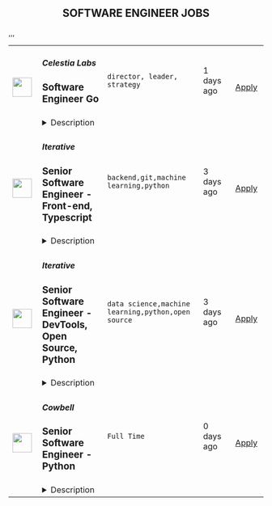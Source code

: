 <div align="center"><h2>SOFTWARE ENGINEER JOBS</h2></div><table><tr>
                <td width="100" height="100" rowspan="2">
                    <img src="https://remoteok.com/assets/img/jobs/eda152c2e1ae7969872d3ec7ca76441e1662512418.png" width="38px" height="auto">
                </td>
                <td width="300">
                    <h5>Celestia Labs</h5>
                    <h3>
					Software Engineer Go				</h3>
                </td>
                <td width="300">
                    <code>director, leader, strategy</code>
                </td>
                <td width="200">
                <text>1 days ago</text>
                </td>
                <td width="100" rowspan="2">
                <a href="https://remoteOK.com/jobs/112723" align="right" target="_blank">Apply</a>
                </td>
            </tr>
            <tr>
                <td colspan="3">
                <details><summary>Description</summary>
                Celestia Labs is seeking a remote full-time software engineer with Go experience to help build the Celestia core protocol.About CelestiaCelestia is the first modular blockchain network. By decoupling consensus from execution, Celestia enables anyone to easily deploy their own blockchain, without the overhead of bootstrapping a new consensus network. Blockchains on Celestia are free from constraints, making them scalable, sovereign, and secure.
                </details>
                </td>
            </tr>,<tr>
                <td width="100" height="100" rowspan="2">
                    <img src="https://remotive.com/job/1187421/logo" width="38px" height="auto">
                </td>
                <td width="300">
                    <h5>Iterative</h5>
                    <h3>Senior Software Engineer - Front-end, Typescript</h3>
                </td>
                <td width="300">
                    <code>backend,git,machine learning,python</code>
                </td>
                <td width="200">
                <text>3 days ago</text>
                </td>
                <td width="100" rowspan="2">
                <a href="https://remotive.com/remote-jobs/software-dev/senior-software-engineer-front-end-typescript-1187421" align="right" target="_blank">Apply</a>
                </td>
            </tr>
            <tr>
                <td colspan="3">
                <details><summary>Description</summary>
                <p>The ML tools ecosystem is what JS space was 10 years ago: there’s a clear need for better tools, frameworks, and open standards. <span class="notion-enable-hover" style="font-style: italic;">ITERATIVE</span> is already a well known company in this fast-evolving space with a big, engaged open-source community. Please consider joining our <span class="notion-enable-hover" style="font-style: italic;">remote-first team</span> if you love open-source, if you’re interested in building dev tools and simplifying the lives of many, many developers in ML.</p>
<p><span style="font-weight: 600; color: #000000; letter-spacing: 0.75px;"><br class="Apple-interchange-newline">Job Description</span></p>
<p>We’re seeking<span class="notion-enable-hover" style="font-weight: 600;"> </span><span class="notion-enable-hover">TypeScript front-end engineers to build our</span><span class="notion-enable-hover"> <a href="https://studio.iterative.ai/" rel="nofollow" style="font-weight: 600;">SaaS product</a> and a</span><span class="notion-enable-hover" style="font-weight: 600;"> VS Code UI</span> (to be open sourced soon!) for our popular machine learning tools: <a class="notion-link-token notion-enable-hover" href="http://dvc.org/" rel="nofollow" style="cursor: pointer; overflow-wrap: break-word;" target="_blank"><span class="link-annotation-unknown-block-id--1168671846" style="border-bottom-width: 0.05em; border-color: rgba(55, 53, 47, 0.4); opacity: 0.7;">DVC</span></a> (9k+ <span style="line-height: 1em; white-space: nowrap; ">⭐</span>on GitHub) and <a class="notion-link-token notion-enable-hover" href="http://cml.dev/" rel="nofollow" style="cursor: pointer; overflow-wrap: break-word;" target="_blank"><span class="link-annotation-unknown-block-id--2051758088" style="border-bottom-width: 0.05em; border-color: rgba(55, 53, 47, 0.4); opacity: 0.7;">CML</span></a> (3k+ <span style="line-height: 1em; white-space: nowrap; ">⭐</span> on GitHub).</p>
<p><span style="color: var(--remotive-chocolate);">If you have experience with dev tools like GitHub, UI plugins for Git, etc., you should have some sense what the project is like (if not, check our <a href="https://iterative.ai/" rel="nofollow">site</a>).</span></p>
<p> </p>
<p class="h3">Tech Stack</p>
<ul>
<li>TypeScript</li>
</ul>
<ul>
<li>Node</li>
</ul>
<ul>
<li>React</li>
</ul>
<ul>
<li>Python (on the backend)</li>
</ul>
<p> </p>
<p class="h3">Must have</p>
<ul>
<li>Strong TS/JS/Node experience (5+ years)</li>
</ul>
<ul>
<li>Excellent communication skills and a positive mindset 🤗</li>
</ul>
<ul>
<li>Initiative to help shape the engineering practices, products, and culture of a young startup</li>
</ul>
<p><br><br></p>
<p class="h3">Nice to have</p>
<ul>
<li>Python or open source experience - good to have</li>
</ul>
<ul>
<li>Some domain knowledge (DS/ML understanding) - an advantage</li>
</ul>
<p> </p>
<img src="https://remotive.com/job/track/1187421/blank.gif?source=public_api" alt=""/>
                </details>
                </td>
            </tr>,<tr>
                <td width="100" height="100" rowspan="2">
                    <img src="https://remotive.com/job/1187416/logo" width="38px" height="auto">
                </td>
                <td width="300">
                    <h5>Iterative</h5>
                    <h3>Senior Software Engineer  - DevTools, Open Source, Python</h3>
                </td>
                <td width="300">
                    <code>data science,machine learning,python,open source</code>
                </td>
                <td width="200">
                <text>3 days ago</text>
                </td>
                <td width="100" rowspan="2">
                <a href="https://remotive.com/remote-jobs/software-dev/senior-software-engineer-devtools-open-source-python-1187416" align="right" target="_blank">Apply</a>
                </td>
            </tr>
            <tr>
                <td colspan="3">
                <details><summary>Description</summary>
                <p><strong>Job Description</strong></p>
<p>Strong Python knowledge and excellent coding culture (standards, unit test, etc) are required. Alternatively, strong skill in other languages along with some knowledge of Python is also acceptable.</p>
<p><br><br></p>
<div class="h3">Responsibilities</div>
<ul>
<li>Discuss and research issues, features, new products.</li>
</ul>
<ul>
<li>Write code (see some <a class="postings-link" href="https://github.com/iterative/dvc/pulls?q=is%3Apr+is%3Aclosed" rel="nofollow"><strong>PR examples</strong></a>).</li>
</ul>
<ul>
<li>Write docs if needed for your code (see this <a class="postings-link" href="https://github.com/iterative/dvc.org" rel="nofollow"><strong>repo</strong></a>).</li>
</ul>
<ul>
<li>Being actively involved with the community - talk to users on Github, Discord, forum.</li>
</ul>
<p><br><br></p>
<div class="h3">Must have</div>
<ul>
<li>Motivation and interest</li>
</ul>
<ul>
<li>Remote work self-discipline</li>
</ul>
<ul>
<li>Excellent communication skills - clear, constructive, and respectful dialog with other team members, community.</li>
</ul>
<ul>
<li>Can focus and deliver a task w/o constantly switching to other stuff - respect team's planning, deadlines, etc</li>
</ul>
<p><br><br></p>
<div class="h3">Great to have</div>
<ul>
<li>Experience working remotely</li>
</ul>
<ul>
<li>Open source contributions or experience of maintaining, developing an open source project</li>
</ul>
<ul>
<li>System programming experience - kernel, databases, etc.</li>
</ul>
<ul>
<li>Machine learning or data science experience</li>
</ul>
<img src="https://remotive.com/job/track/1187416/blank.gif?source=public_api" alt=""/>
                </details>
                </td>
            </tr>,<tr>
                <td width="100" height="100" rowspan="2">
                    <img src="https://freshremote.work/media/company/logo/22/09/myfO2swO_400x400.jpg" width="38px" height="auto">
                </td>
                <td width="300">
                    <h5>Cowbell</h5>
                    <h3>Senior Software Engineer - Python</h3>
                </td>
                <td width="300">
                    <code>Full Time</code>
                </td>
                <td width="200">
                <text>0 days ago</text>
                </td>
                <td width="100" rowspan="2">
                <a href="https://freshremote.work/J115443/" align="right" target="_blank">Apply</a>
                </td>
            </tr>
            <tr>
                <td colspan="3">
                <details><summary>Description</summary>
                At Cowbell, our mission is to protect small to medium-sized enterprises by making cyber insurance accessible to all. Join our fast-growing team of diverse and passionate individuals on this mission to reinvent how businesses manage cyber risk and buy …
At Cowbell, our mission is to protect small to medium-sized enterprises by making cyber insurance accessible to all. Join our fast-growing team of diverse and passionate individuals on this mission to reinvent how businesses manage cyber risk and buy cyber insurance.
<p>Cowbell is a fast-growing, next-generation cyber insurance provider, built on cutting-edge technology by a team of seasoned professionals united in their mission to achieve our ambitious goals. We believe in a people-first culture and know that great work isn’t done without a phenomenal team, so we make sure to reflect that in our core values, benefits &amp; wellness program. </p>
<p>In support of increasing demand, we are actively looking for ambitious people, who are not afraid of hard-work, ambiguity and a dash of chaos, to join our team and be part of a growing institution where they can hone their skills and develop new ones in a fun, challenging and dynamic environment.</p>
<p>If that sounds like you, we want to hear from you!</p><p><strong>Cowbell Cyber</strong> is hiring a <strong>Senior Software Engineer (Python)</strong> to join our Data Science team.</p>
<p><strong>What you will do:</strong></p>
<ul>
<li style="font-weight: 400;">Own the service end-to-end and contribute to all phases of the software development cycle including ideation, prototyping, design, test, document, deployment &amp; monitoring at scale, and also take part in on-call rotation</li>
<li style="font-weight: 400;">Collaborate and grow in a dynamic &amp; fast paced environment while working across teams including data engineers, data scientists, underwriting and GTM.</li>
<li style="font-weight: 400;">Help the team with sharing resources/technologies, mentoring junior engineers and hiring </li>
<li style="font-weight: 400;">Drive enhancements for core data infrastructure at scale</li>
<li>Partner with data scientists and business stakeholders to understand data needs and help build data products that scale across the company</li>
<li>Drive the collection of new data from first-party and third party data sources and the refinement of existing data sources.</li>
<li>Interface with other engineering groups in order to integrate with third-party APIs and service layers</li>
</ul>
<p><strong>What Cowbell needs from you:</strong></p>
<ul>
<li>Proficient in developing RESTful APIs using Python Web Framework like Django, Flask</li>
<li>Write modular, scalable, testable server side code in Python</li>
<li>Develop libraries and frameworks to be used across multiple projects</li>
<li>Address software quality issues as they arise and identify areas for improvement proactively</li>
<li>Experience in data modeling, relational databases like MySQL, Postgres</li>
</ul>
<p><strong>Preferred qualifications:</strong></p>
<ul>
<li>Bachelors or advanced degree in Computer Science or closely related field</li>
<li>2-5 years experience Python programming</li>
<li>Familiarity with event-driven programming in Python</li>
<li>Experience working with AWS/GCP/Azure big data technologies</li>
<li>Experience working with Apache Spark/PySpark</li>
<li>Strong communication skills and experienced in gathering requirements</li>
<li>Knowledge of database and software engineering best practices across the development lifecycle.</li>
<li style="font-weight: 400;">Experience in data modeling, cyber security or actuarial science is a plus</li>
<li style="font-weight: 400;">Experience using tool such as: Airflow, GraphQL, Actions, RDS, Snowflake, Databricks, Kafka, Redis, Elastic, Flask, Django</li>
</ul><p><strong>What Cowbell brings to the table:</strong></p>
<ul>
<li>Winner of Inc. Magazine’s Annual List of Best Workplaces for 2022</li>
<li>Nationwide medical, dental and vision coverage plus life insurance, long term disability and flexible spending accounts.</li>
<li>Employee equity plan for all and wealth enablement plan for select customer facing roles.</li>
<li>Comprehensive wellness program including unlimited PTO, monthly company-wide wellness days, wellness app subscriptions, lunch and learn, book club, get-togethers, lunch &amp; communication stipends, happy hours and much more.</li>
</ul>
                </details>
                </td>
            </tr></table>